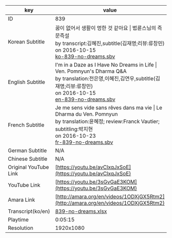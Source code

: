 |  key  |  value  |
|-------|---------|
| ID            | 839 |
| Korean Subtitle | 꿈이 없어서 생활이 멍한 것 같아요 \| 법륜스님의 즉문즉설<br>by transcript:김혜진,subtitle(김재명;리뷰:류창민)<br>on 2016-10-15<br>[ko-839-no-dreams.sbv](https://github.com/jungtosociety/dharma-qna/raw/master/sub/839/ko-839-no-dreams.sbv)<br>|
| English Subtitle | I'm in a Daze as I Have No Dreams in Life \| Ven. Pomnyun's Dharma Q&A<br>by translation:전은영,이혜진,김연우,subtitle(김재명;리뷰:류창민)<br>on 2016-10-15<br>[en-839-no-dreams.sbv](https://github.com/jungtosociety/dharma-qna/raw/master/sub/839/en-839-no-dreams.sbv)<br>|
| French Subtitle | Je me sens vide sans rêves dans ma vie \| Le Dharma du Ven. Pomnyun<br>by translation:윤혜정; review:Franck Vautier; subtitling:박지현<br>on 2016-10-23<br>[fr-839-no-dreams.sbv](https://github.com/jungtosociety/dharma-qna/raw/master/sub/839/fr-839-no-dreams.sbv)<br>|
| German Subtitle | N/A |
| Chinese Subtitle | N/A |
| Original YouTube Link  | [https://youtu.be/avClxqJxSoE](https://youtu.be/avClxqJxSoE) |
| YouTube Link  | [https://youtu.be/3sGvGaE3KOM](https://youtu.be/3sGvGaE3KOM) |
| Amara Link    | [http://amara.org/en/videos/1ODXjGX5Rtm2](http://amara.org/en/videos/1ODXjGX5Rtm2) |
| Transcript(ko/en) | [839-no-dreams.xlsx](https://github.com/jungtosociety/dharma-qna/raw/master/sub/839/839-no-dreams.xlsx) |
| Playtime | 0:05:15 |
| Resolution | 1920x1080|
